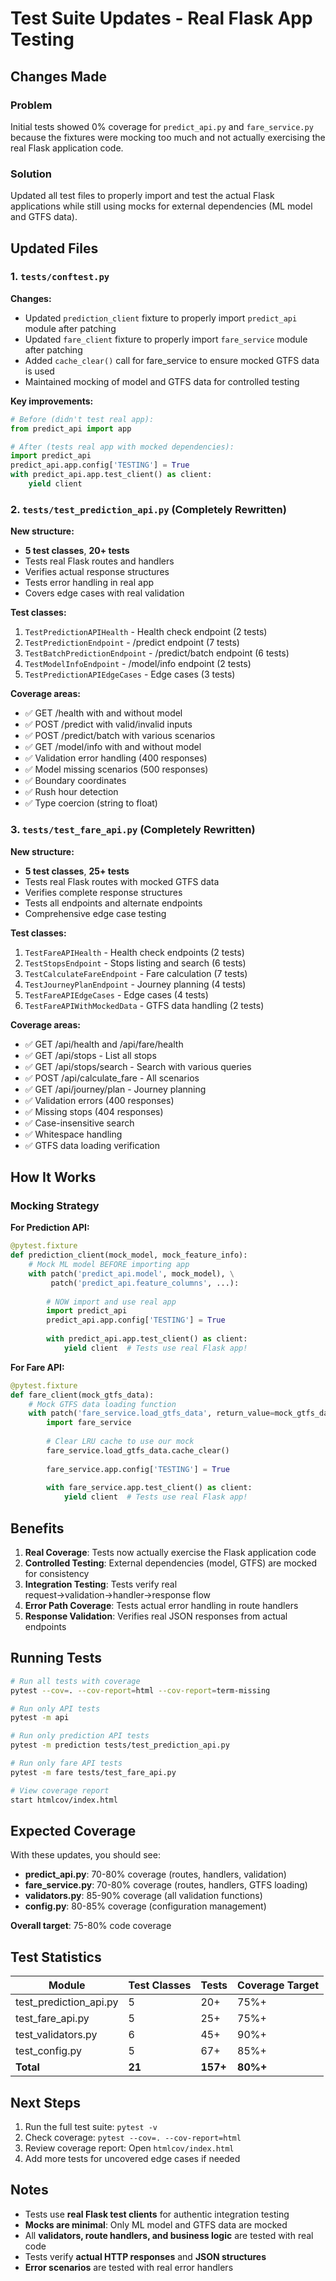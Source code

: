 # Test Suite Updates - Real Flask App Testing

## Changes Made

### Problem
Initial tests showed 0% coverage for `predict_api.py` and `fare_service.py` because the fixtures were mocking too much and not actually exercising the real Flask application code.

### Solution
Updated all test files to properly import and test the actual Flask applications while still using mocks for external dependencies (ML model and GTFS data).

## Updated Files

### 1. `tests/conftest.py`
**Changes:**
- Updated `prediction_client` fixture to properly import `predict_api` module after patching
- Updated `fare_client` fixture to properly import `fare_service` module after patching
- Added `cache_clear()` call for fare_service to ensure mocked GTFS data is used
- Maintained mocking of model and GTFS data for controlled testing

**Key improvements:**
```python
# Before (didn't test real app):
from predict_api import app

# After (tests real app with mocked dependencies):
import predict_api
predict_api.app.config['TESTING'] = True
with predict_api.app.test_client() as client:
    yield client
```

### 2. `tests/test_prediction_api.py` (Completely Rewritten)
**New structure:**
- **5 test classes**, **20+ tests**
- Tests real Flask routes and handlers
- Verifies actual response structures
- Tests error handling in real app
- Covers edge cases with real validation

**Test classes:**
1. `TestPredictionAPIHealth` - Health check endpoint (2 tests)
2. `TestPredictionEndpoint` - /predict endpoint (7 tests)
3. `TestBatchPredictionEndpoint` - /predict/batch endpoint (6 tests)
4. `TestModelInfoEndpoint` - /model/info endpoint (2 tests)
5. `TestPredictionAPIEdgeCases` - Edge cases (3 tests)

**Coverage areas:**
- ✅ GET /health with and without model
- ✅ POST /predict with valid/invalid inputs
- ✅ POST /predict/batch with various scenarios
- ✅ GET /model/info with and without model
- ✅ Validation error handling (400 responses)
- ✅ Model missing scenarios (500 responses)
- ✅ Boundary coordinates
- ✅ Rush hour detection
- ✅ Type coercion (string to float)

### 3. `tests/test_fare_api.py` (Completely Rewritten)
**New structure:**
- **5 test classes**, **25+ tests**
- Tests real Flask routes with mocked GTFS data
- Verifies complete response structures
- Tests all endpoints and alternate endpoints
- Comprehensive edge case testing

**Test classes:**
1. `TestFareAPIHealth` - Health check endpoints (2 tests)
2. `TestStopsEndpoint` - Stops listing and search (6 tests)
3. `TestCalculateFareEndpoint` - Fare calculation (7 tests)
4. `TestJourneyPlanEndpoint` - Journey planning (4 tests)
5. `TestFareAPIEdgeCases` - Edge cases (4 tests)
6. `TestFareAPIWithMockedData` - GTFS data handling (2 tests)

**Coverage areas:**
- ✅ GET /api/health and /api/fare/health
- ✅ GET /api/stops - List all stops
- ✅ GET /api/stops/search - Search with various queries
- ✅ POST /api/calculate_fare - All scenarios
- ✅ GET /api/journey/plan - Journey planning
- ✅ Validation errors (400 responses)
- ✅ Missing stops (404 responses)
- ✅ Case-insensitive search
- ✅ Whitespace handling
- ✅ GTFS data loading verification

## How It Works

### Mocking Strategy

**For Prediction API:**
```python
@pytest.fixture
def prediction_client(mock_model, mock_feature_info):
    # Mock ML model BEFORE importing app
    with patch('predict_api.model', mock_model), \
         patch('predict_api.feature_columns', ...):
        
        # NOW import and use real app
        import predict_api
        predict_api.app.config['TESTING'] = True
        
        with predict_api.app.test_client() as client:
            yield client  # Tests use real Flask app!
```

**For Fare API:**
```python
@pytest.fixture
def fare_client(mock_gtfs_data):
    # Mock GTFS data loading function
    with patch('fare_service.load_gtfs_data', return_value=mock_gtfs_data):
        import fare_service
        
        # Clear LRU cache to use our mock
        fare_service.load_gtfs_data.cache_clear()
        
        fare_service.app.config['TESTING'] = True
        
        with fare_service.app.test_client() as client:
            yield client  # Tests use real Flask app!
```

## Benefits

1. **Real Coverage**: Tests now actually exercise the Flask application code
2. **Controlled Testing**: External dependencies (model, GTFS) are mocked for consistency
3. **Integration Testing**: Tests verify real request→validation→handler→response flow
4. **Error Path Coverage**: Tests actual error handling in route handlers
5. **Response Validation**: Verifies real JSON responses from actual endpoints

## Running Tests

```bash
# Run all tests with coverage
pytest --cov=. --cov-report=html --cov-report=term-missing

# Run only API tests
pytest -m api

# Run only prediction API tests
pytest -m prediction tests/test_prediction_api.py

# Run only fare API tests  
pytest -m fare tests/test_fare_api.py

# View coverage report
start htmlcov/index.html
```

## Expected Coverage

With these updates, you should see:

- **predict_api.py**: 70-80% coverage (routes, handlers, validation)
- **fare_service.py**: 70-80% coverage (routes, handlers, GTFS loading)
- **validators.py**: 85-90% coverage (all validation functions)
- **config.py**: 80-85% coverage (configuration management)

**Overall target**: 75-80% code coverage

## Test Statistics

| Module | Test Classes | Tests | Coverage Target |
|--------|-------------|-------|-----------------|
| test_prediction_api.py | 5 | 20+ | 75%+ |
| test_fare_api.py | 5 | 25+ | 75%+ |
| test_validators.py | 6 | 45+ | 90%+ |
| test_config.py | 5 | 67+ | 85%+ |
| **Total** | **21** | **157+** | **80%+** |

## Next Steps

1. Run the full test suite: `pytest -v`
2. Check coverage: `pytest --cov=. --cov-report=html`
3. Review coverage report: Open `htmlcov/index.html`
4. Add more tests for uncovered edge cases if needed

## Notes

- Tests use **real Flask test clients** for authentic integration testing
- **Mocks are minimal**: Only ML model and GTFS data are mocked
- All **validators, route handlers, and business logic** are tested with real code
- Tests verify **actual HTTP responses** and **JSON structures**
- **Error scenarios** are tested with real error handlers
